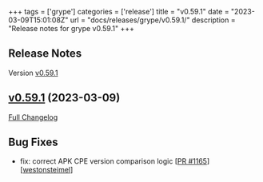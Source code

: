 +++
tags = ['grype']
categories = ['release']
title = "v0.59.1"
date = "2023-03-09T15:01:08Z"
url = "docs/releases/grype/v0.59.1/"
description = "Release notes for grype v0.59.1"
+++

## Release Notes

Version [v0.59.1](https://github.com/anchore/grype/releases/tag/v0.59.1)

## [v0.59.1](https://github.com/anchore/grype/tree/v0.59.1) (2023-03-09)

[Full Changelog](https://github.com/anchore/grype/compare/v0.59.0...v0.59.1)

## Bug Fixes

- fix: correct APK CPE version comparison logic [[PR #1165](https://github.com/anchore/grype/pull/1165)] [[westonsteimel](https://github.com/westonsteimel)]

